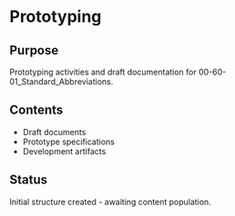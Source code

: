 # Prototyping

## Purpose
Prototyping activities and draft documentation for 00-60-01_Standard_Abbreviations.

## Contents
- Draft documents
- Prototype specifications
- Development artifacts

## Status
Initial structure created - awaiting content population.
